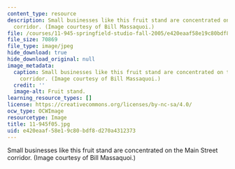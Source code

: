 ```yaml
---
content_type: resource
description: Small businesses like this fruit stand are concentrated on the Main Street
  corridor. (Image courtesy of Bill Massaquoi.)
file: /courses/11-945-springfield-studio-fall-2005/e420eaaf58e19c80bdf8d270a4312373_11-945f05.jpg
file_size: 70869
file_type: image/jpeg
hide_download: true
hide_download_original: null
image_metadata:
  caption: Small businesses like this fruit stand are concentrated on the Main Street
    corridor. (Image courtesy of Bill Massaquoi.)
  credit: ''
  image-alt: Fruit stand.
learning_resource_types: []
license: https://creativecommons.org/licenses/by-nc-sa/4.0/
ocw_type: OCWImage
resourcetype: Image
title: 11-945f05.jpg
uid: e420eaaf-58e1-9c80-bdf8-d270a4312373
---
```

Small businesses like this fruit stand are concentrated on the Main Street corridor. (Image courtesy of Bill Massaquoi.)
